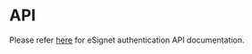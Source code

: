 # API

Please refer [here](https://github.com/mosip/esignet/blob/v1.6.1/docs/esignet-openapi.yaml) for eSignet authentication API documentation.
